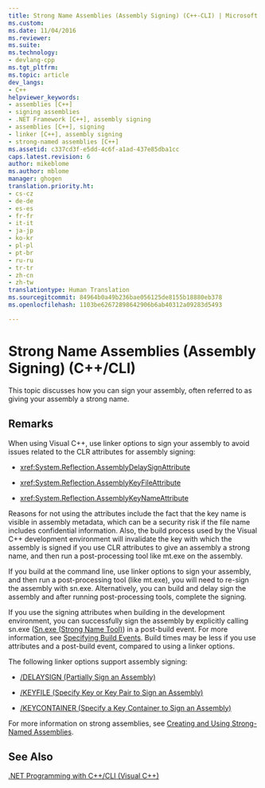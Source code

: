 ```yaml
---
title: Strong Name Assemblies (Assembly Signing) (C++-CLI) | Microsoft Docs
ms.custom: 
ms.date: 11/04/2016
ms.reviewer: 
ms.suite: 
ms.technology:
- devlang-cpp
ms.tgt_pltfrm: 
ms.topic: article
dev_langs:
- C++
helpviewer_keywords:
- assemblies [C++]
- signing assemblies
- .NET Framework [C++], assembly signing
- assemblies [C++], signing
- linker [C++], assembly signing
- strong-named assemblies [C++]
ms.assetid: c337cd3f-e5dd-4c6f-a1ad-437e85dba1cc
caps.latest.revision: 6
author: mikeblome
ms.author: mblome
manager: ghogen
translation.priority.ht:
- cs-cz
- de-de
- es-es
- fr-fr
- it-it
- ja-jp
- ko-kr
- pl-pl
- pt-br
- ru-ru
- tr-tr
- zh-cn
- zh-tw
translationtype: Human Translation
ms.sourcegitcommit: 84964b0a49b236bae056125de8155b18880eb378
ms.openlocfilehash: 1103be62672898642906b6ab40312a09283d5493

---
```

# Strong Name Assemblies (Assembly Signing) (C++/CLI)
This topic discusses how you can sign your assembly, often referred to as giving your assembly a strong name.  
  
## Remarks  
 When using Visual C++, use linker options to sign your assembly to avoid issues related to the CLR attributes for assembly signing:  
  
-   <xref:System.Reflection.AssemblyDelaySignAttribute>  
  
-   <xref:System.Reflection.AssemblyKeyFileAttribute>  
  
-   <xref:System.Reflection.AssemblyKeyNameAttribute>  
  
 Reasons for not using the attributes include the fact that the key name is visible in assembly metadata, which can be a security risk if the file name includes confidential information. Also, the build process used by the Visual C++ development environment will invalidate the key with which the assembly is signed if you use CLR attributes to give an assembly a strong name, and then run a post-processing tool like mt.exe on the assembly.  
  
 If you build at the command line, use linker options to sign your assembly, and then run a post-processing tool (like mt.exe), you will need to re-sign the assembly with sn.exe. Alternatively, you can build and delay sign the assembly and after running post-processing tools, complete the signing.  
  
 If you use the signing attributes when building in the development environment, you can successfully sign the assembly by explicitly calling sn.exe ([Sn.exe (Strong Name Tool)](http://msdn.microsoft.com/Library/c1d2b532-1b8e-4c7a-8ac5-53b801135ec6)) in a post-build event. For more information, see [Specifying Build Events](../ide/specifying-build-events.md). Build times may be less if you use attributes and a post-build event, compared to using a linker options.  
  
 The following linker options support assembly signing:  
  
-   [/DELAYSIGN (Partially Sign an Assembly)](../build/reference/delaysign-partially-sign-an-assembly.md)  
  
-   [/KEYFILE (Specify Key or Key Pair to Sign an Assembly)](../build/reference/keyfile-specify-key-or-key-pair-to-sign-an-assembly.md)  
  
-   [/KEYCONTAINER (Specify a Key Container to Sign an Assembly)](../build/reference/keycontainer-specify-a-key-container-to-sign-an-assembly.md)  
  
 For more information on strong assemblies, see [Creating and Using Strong-Named Assemblies](http://msdn.microsoft.com/Library/ffbf6d9e-4a88-4a8a-9645-4ce0ee1ee5f9).  
  
## See Also  
 [.NET Programming with C++/CLI (Visual C++)](../dotnet/dotnet-programming-with-cpp-cli-visual-cpp.md)


<!--HONumber=Jan17_HO1-->


